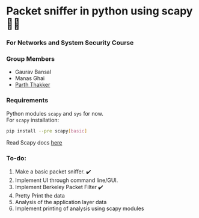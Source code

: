 # Packet sniffer in python using scapy :technologist:
### For Networks and System Security Course

### Group Members

* Gaurav Bansal
* Manas Ghai
* [Parth Thakker](https://github.com/parthdt)

### Requirements 

Python modules `scapy` and `sys` for now.   
For `scapy` installation:
```bash
pip install --pre scapy[basic]
```

Read Scapy docs [here](https://scapy.readthedocs.io/)

### To-do:

1. Make a basic packet sniffer. :heavy_check_mark:
2. Implement UI through command line/GUI.
3. Implement Berkeley Packet Filter :heavy_check_mark:
4. Pretty Print the data
5. Analysis of the application layer data
6. Implement printing of analysis using scapy modules

